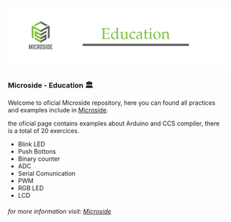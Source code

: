 


![Screenshot](logo1.png)


### Microside - Education 🏛 

Welcome to oficial Microside repository, here you can found all practices and examples include in [Microside](https://microside.com/educativo/).

the oficial page contains examples about Arduino and CCS compiler, there is a total of 20 exercices. 

 
- Blink LED
- Push Bottons
- Binary counter
- ADC 
- Serial Comunication 
- PWM 
- RGB LED 
- LCD 






###### for  more information  visit:  [Microside](https://microside.com)
